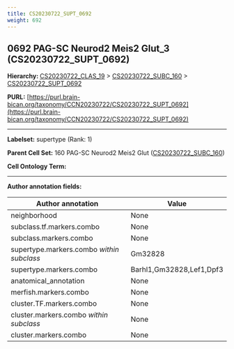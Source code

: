 ```yaml
---
title: CS20230722_SUPT_0692
weight: 692
---
```

## 0692 PAG-SC Neurod2 Meis2 Glut_3 (CS20230722_SUPT_0692)
<b>Hierarchy: </b>
[CS20230722_CLAS_19](../CS20230722_CLAS_19) >
[CS20230722_SUBC_160](../CS20230722_SUBC_160) >
[CS20230722_SUPT_0692](../CS20230722_SUPT_0692)

**PURL:** [https://purl.brain-bican.org/taxonomy/CCN20230722/CS20230722_SUPT_0692](https://purl.brain-bican.org/taxonomy/CCN20230722/CS20230722_SUPT_0692)

---


**Labelset:** supertype (Rank: 1)

**Parent Cell Set:** 160 PAG-SC Neurod2 Meis2 Glut ([CS20230722_SUBC_160](../CS20230722_SUBC_160))



**Cell Ontology Term:** 

[MARKER GENES.]: #


---

[TRANSFERRED ANNOTATIONS.]: #


[AUTHOR ANNOTATION FIELDS.]: #


**Author annotation fields:**

| Author annotation | Value |
|-------------------|-------|
|neighborhood|None|
|subclass.tf.markers.combo|None|
|subclass.markers.combo|None|
|supertype.markers.combo _within subclass_|Gm32828|
|supertype.markers.combo|Barhl1,Gm32828,Lef1,Dpf3|
|anatomical_annotation|None|
|merfish.markers.combo|None|
|cluster.TF.markers.combo|None|
|cluster.markers.combo _within subclass_|None|
|cluster.markers.combo|None|
